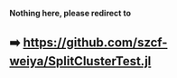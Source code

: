**Nothing here, please redirect to**

## :arrow_right: https://github.com/szcf-weiya/SplitClusterTest.jl
